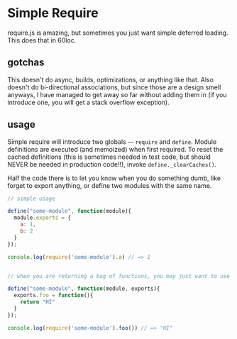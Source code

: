 # Simple Require

require.js is amazing, but sometimes you just want simple deferred loading. This
does that in 60loc.

## gotchas

This doesn't do async, builds, optimizations, or anything like that. Also
doesn't do bi-directional associations, but since those are a design smell
anyways, I have managed to get away so far without adding them in (if you
introduce one, you will get a stack overflow exception).

## usage

Simple require will introduce two globals -- `require` and `define`. Module
definitions are executed (and memoized) when first required. To reset the cached
definitions (this is sometimes needed in test code, but should NEVER be needed
in production code!!), invoke `define._clearCaches()`.

Half the code there is to let you know when you do something dumb, like forget
to export anything, or define two modules with the same name.

```javascript
// simple usage

define("some-module", function(module){
  module.exports = {
    a: 1,
    b: 2
  }
});

console.log(require('some-module').a) // => 1


// when you are returning a bag of functions, you may just want to use exports

define("some-module", function(module, exports){
  exports.foo = function(){
    return "HI"
  }
});

console.log(require('some-module').foo()) // => "HI"
```
